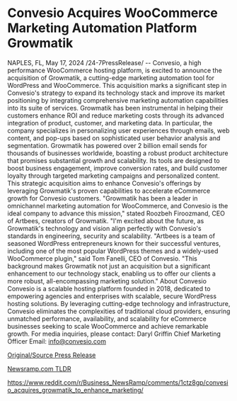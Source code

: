 # Convesio Acquires WooCommerce Marketing Automation Platform Growmatik

NAPLES, FL, May 17, 2024 /24-7PressRelease/ -- Convesio, a high performance WooCommerce hosting platform, is excited to announce the acquisition of Growmatik, a cutting-edge marketing automation tool for WordPress and WooCommerce. This acquisition marks a significant step in Convesio's strategy to expand its technology stack and improve its market positioning by integrating comprehensive marketing automation capabilities into its suite of services.  Growmatik has been instrumental in helping their customers enhance ROI and reduce marketing costs through its advanced integration of product, customer, and marketing data. In particular, the company specializes in personalizing user experiences through emails, web content, and pop-ups based on sophisticated user behavior analysis and segmentation.   Growmatik has powered over 2 billion email sends for thousands of businesses worldwide, boasting a robust product architecture that promises substantial growth and scalability. Its tools are designed to boost business engagement, improve conversion rates, and build customer loyalty through targeted marketing campaigns and personalized content.  This strategic acquisition aims to enhance Convesio's offerings by leveraging Growmatik's proven capabilities to accelerate eCommerce growth for Convesio customers.   "Growmatik has been a leader in omnichannel marketing automation for WooCommerce, and Convesio is the ideal company to advance this mission," stated Roozbeh Firoozmand, CEO of Artbees, creators of Growmatik. "I'm excited about the future, as Growmatik's technology and vision align perfectly with Convesio's standards in engineering, security and scalability.  "Artbees is a team of seasoned WordPress entrepreneurs known for their successful ventures, including one of the most popular WordPress themes and a widely-used WooCommerce plugin," said Tom Fanelli, CEO of Convesio. "This background makes Growmatik not just an acquisition but a significant enhancement to our technology stack, enabling us to offer our clients a more robust, all-encompassing marketing solution."  About Convesio  Convesio is a scalable hosting platform founded in 2018, dedicated to empowering agencies and enterprises with scalable, secure WordPress hosting solutions. By leveraging cutting-edge technology and infrastructure, Convesio eliminates the complexities of traditional cloud providers, ensuring unmatched performance, availability, and scalability for eCommerce businesses seeking to scale WooCommerce and achieve remarkable growth.  For media inquiries, please contact:  Daryl Griffin Chief Marketing Officer  Email: info@convesio.com 

[Original/Source Press Release](https://www.24-7pressrelease.com/press-release/510977/convesio-acquires-woocommerce-marketing-automation-platform-growmatik)
                    

[Newsramp.com TLDR](None) 

https://www.reddit.com/r/Business_NewsRamp/comments/1ctz8gp/convesio_acquires_growmatik_to_enhance_marketing/